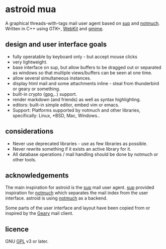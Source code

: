 # astroid mua

  A graphical threads-with-tags mail user agent based on [sup] and [notmuch].
  Written in C++ using GTK+, [WebKit] and [gmime].

## design and user interface goals
* fully operatable by keyboard only - but accept mouse clicks
* very lightweight.
* base interface on sup, but allow buffers to be dragged out
  or separated as windows so that multiple views/buffers can be
  seen at one time.
* allow several simultaneous instances.
* display html mail and some attachments inline - steal from
  thunderbird or geary or something.
* built-in crypto (gpg,..) support.
* render markdown (and friends) as well as syntax highlighting.
* editors: built-in simple editor, embed vim or emacs.
* Support: Platforms supported by notmuch and other libraries, specifically:
  Linux, *BSD, Mac, Windows..

## considerations
* Never use deprecated libraries - use as few libraries as possible.
* Never rewrite something if it exists an active library for it.
* All database operations / mail handling should be done by notmuch or other
  tools.

## acknowledgements

  The main inspiration for astroid is the [sup] mail user agent. [sup]
  provided inspiration for [notmuch] which separates the mail index from the
  user interface. astroid is using [notmuch] as a backend.

  Some parts of the user interface and layout have been copied from or
  inspired by the [Geary] mail client.

## licence

  GNU [GPL] v3 or later.


[sup]: http://supmua.org
[alot]: https://github.com/pazz/alot
[notmuch]: http://notmuchmail.org/
[Geary]: http://www.yorba.org/projects/geary/
[gmime]: http://spruce.sourceforge.net/gmime/
[webkit]: http://webkitgtk.org/
[GPL]: https://www.gnu.org/copyleft/gpl.html


